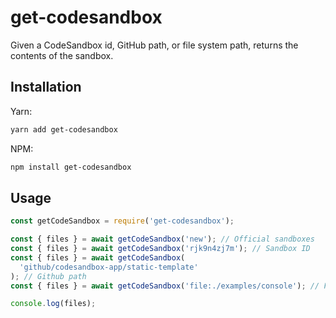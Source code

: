 # get-codesandbox

Given a CodeSandbox id, GitHub path, or file system path, returns the contents of the sandbox.

## Installation

Yarn:

```sh
yarn add get-codesandbox
```

NPM:

```sh
npm install get-codesandbox
```

## Usage

```js
const getCodeSandbox = require('get-codesandbox');

const { files } = await getCodeSandbox('new'); // Official sandboxes
const { files } = await getCodeSandbox('rjk9n4zj7m'); // Sandbox ID
const { files } = await getCodeSandbox(
  'github/codesandbox-app/static-template'
); // Github path
const { files } = await getCodeSandbox('file:./examples/console'); // File path

console.log(files);
```
